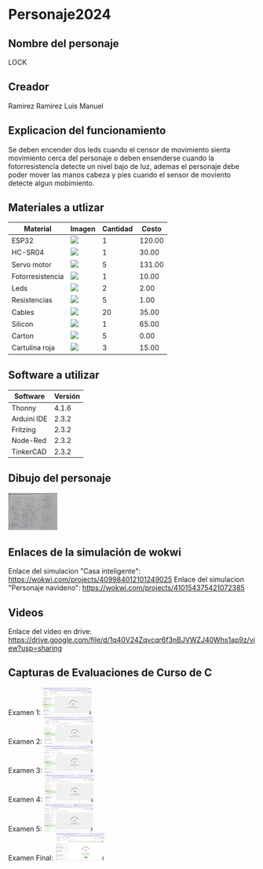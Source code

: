 # Personaje2024
## Nombre del personaje
LOCK
## Creador
Ramirez Ramirez Luis Manuel
## Explicacion del funcionamiento
Se deben encender dos leds cuando el censor de movimiento sienta movimiento cerca del personaje o deben ensenderse cuando la fotorresistencia detecte un nivel bajo de luz, ademas el personaje debe poder mover las manos cabeza y pies cuando el sensor de moviento detecte algun mobimiento.

## Materiales a utlizar
|Material|Imagen|Cantidad|Costo|
|--|--|--|--|
|ESP32|<img src="https://github.com/user-attachments/assets/0d280367-493e-4f7c-a587-36e1f822116b" width="100"/>|1|120.00|
|HC-SR04|<img width="100" src="https://github.com/user-attachments/assets/e8f3a364-83e3-4194-9eb1-15547012fb1b" />|1|30.00|
|Servo motor|<img width="100" src="https://www.aranacorp.com/wp-content/uploads/towerpro-servo-sg90.jpg" />|5|131.00|
|Fotorresistencia|<img width="100" src="https://wp.7robot.net/wp-content/uploads/2018/07/LDR_Arduino.jpg" />|1|10.00|
|Leds|<img width="100" src="https://www.steren.com.mx/media/catalog/product/cache/bb0cad18a6adb5d17b0efd58f4201a2f/image/1709082e0/led-de-5-mm-color-rojo-claro.jpg" />|2|2.00|
|Resistencias|<img width="100" src="https://uelectronics.com/wp-content/uploads/2023/03/Resistencias-1W.jpg" />|5|1.00|
|Cables|<img width="100" src="https://http2.mlstatic.com/D_NQ_NP_2X_637462-MLM44450253267_122020-F.webp" />|20|35.00|
|Silicon|<img width="100" src="https://www.officedepot.com.mx/medias/61154-1200ftw?context=bWFzdGVyfHJvb3R8NzA3MDl8aW1hZ2UvZ2lmfGFHSmlMMmcwTlM4NU1EY3dOVEkzTnpBNU1qRTBMbWRwWmd8MjRlNzhkZGIzY2M2M2Q1MjkyYWZmZDBmMzk5ODE0NzUzYWRhOWQ3ZDFkMGFlNTAxNzIxYmFjNmYwZTAxMzA5Yg" />|1|65.00|
|Carton|<img width="100" src="https://m.media-amazon.com/images/I/61Fwr6MU17L._AC_SX679_.jpg" />|5|0.00|
|Cartulina roja|<img width="100" src="https://papeleriadelahorro.mx/cdn/shop/products/0001_x800_6bc9c6f9-dbf4-43a9-944d-760c48e9e427.jpg?v=1675381930&width=1600" />|3|15.00|


## Software a utilizar
|Software|Versión|
|--|--|
|Thonny|4.1.6|
|Arduini IDE|2.3.2|
|Fritzing|2.3.2|
|Node-Red|2.3.2|
|TinkerCAD|2.3.2|


## Dibujo del personaje
<img width="100" src="https://github.com/RamirezLuisManuel/PersonajeNavidenio2024/blob/main/Dibujo.jpg?raw=true"/>

## Enlaces de la simulación de wokwi
Enlace del simulacion "Casa inteligente":
https://wokwi.com/projects/409984012101249025
Enlace del simulacion "Personaje navideno":
https://wokwi.com/projects/410154375421072385


## Videos
Enlace del vídeo en drive:
https://drive.google.com/file/d/1q40V24Zqvcqr6f3nBJVWZJ40Whs1ap9z/view?usp=sharing

## Capturas de Evaluaciones de Curso de C
Examen 1:
<img width="100" src="https://github.com/RamirezLuisManuel/PersonajeNavidenio2024/blob/main/Examen1.png?raw=true"/><br>
Examen 2:
<img width="100" src="https://github.com/RamirezLuisManuel/PersonajeNavidenio2024/blob/main/Examen2.png?raw=true"/><br>
Examen 3:
<img width="100" src="https://github.com/RamirezLuisManuel/PersonajeNavidenio2024/blob/main/Examen3.png?raw=true"/><br>
Examen 4:
<img width="100" src="https://github.com/RamirezLuisManuel/PersonajeNavidenio2024/blob/main/Examen4.png?raw=true"/><br>
Examen 5:
<img width="100" src="https://github.com/RamirezLuisManuel/PersonajeNavidenio2024/blob/main/Examen5.png?raw=true"/><br>
Examen Final:
<img width="100" src="https://github.com/RamirezLuisManuel/PersonajeNavidenio2024/blob/main/ExamenFinal.png?raw=true"/><br>
